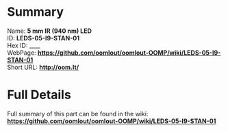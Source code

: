 
Summary
=================
  
Name: __5 mm IR (940 nm) LED__    
ID: __LEDS-05-I9-STAN-01__   
Hex ID: ____   
WebPage: __https://github.com/oomlout/oomlout-OOMP/wiki/LEDS-05-I9-STAN-01__   
Short URL: __http://oom.lt/__   

Full Details
==========================
Full summary of this part can be found in the wiki:   
__https://github.com/oomlout/oomlout-OOMP/wiki/LEDS-05-I9-STAN-01__    


